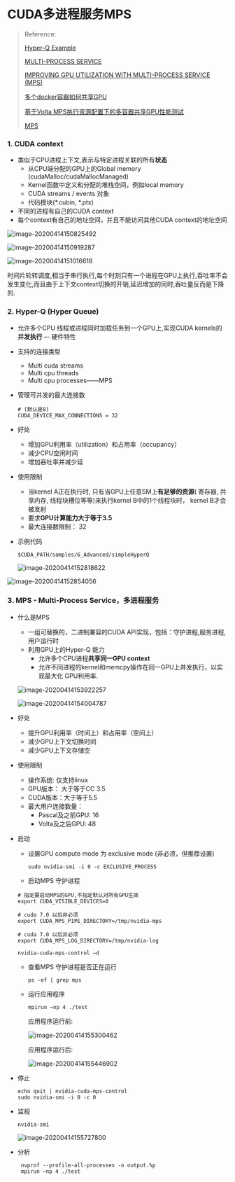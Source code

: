 # CUDA多进程服务MPS


<!--more-->

> Reference:
>
> [Hyper-Q Example](https://developer.download.nvidia.cn/compute/DevZone/C/html_x64/6_Advanced/simpleHyperQ/doc/HyperQ.pdf)
>
> [MULTI-PROCESS SERVICE](https://docs.nvidia.com/deploy/pdf/CUDA_Multi_Process_Service_Overview.pdf)
>
> [IMPROVING GPU UTILIZATION WITH MULTI-PROCESS SERVICE (MPS)](http://on-demand.gputechconf.com/gtc/2015/presentation/S5584-Priyanka-Sah.pdf)
>
> [多个docker容器如何共享GPU](https://blog.csdn.net/beckham999221/article/details/85257137)
>
> [基于Volta MPS执行资源配置下的多容器共享GPU性能测试](https://blog.csdn.net/beckham999221/article/details/86644970)
>
> [MPS](https://docs.nvidia.com/deploy/mps/index.html)
>
> 



### 1. CUDA context

- 类似于CPU进程上下文,表示与特定进程关联的所有**状态**
  - 从CPU端分配的GPU上的Global memory (cudaMalloc/cudaMallocManaged)
  - Kernel函数中定义和分配的堆栈空间，例如local memory
  - CUDA streams / events 对象
  - 代码模块(*.cubin, *.ptx)
- 不同的进程有自己的CUDA context
- 每个context有自己的地址空间，并且不能访问其他CUDA context的地址空间

![image-20200414150825492](./assets/MPS.assets/image-20200414150825492.png)

![image-20200414150919287](./assets/MPS.assets/image-20200414150919287.png)

![image-20200414151016618](./assets/MPS.assets/image-20200414151016618.png)

时间片轮转调度,相当于串行执行,每个时刻只有一个进程在GPU上执行,吞吐率不会发生变化,而且由于上下文context切换的开销,延迟增加的同时,吞吐量反而是下降的.



### 2. Hyper-Q (Hyper Queue)

- 允许多个CPU 线程或进程同时加载任务到一个GPU上,实现CUDA kernels的**并发执行** –- 硬件特性

- 支持的连接类型

  - Multi cuda streams
  - Multi cpu threads
  - Multi cpu processes——MPS

- 管理可并发的最大连接数

  ```
  # (默认是8)
  CUDA_DEVICE_MAX_CONNECTIONS = 32 
  ```

- 好处

  - 增加GPU利用率（utilization）和占用率（occupancy）
  - 减少CPU空闲时间
  - 增加吞吐率并减少延

- 使用限制

  - 当kernel A正在执行时, 只有当GPU上任意SM上**有足够的资源**( 寄存器, 共享内存, 线程块槽位等等)来执行kernel B中的1个线程块时， kernel B才会被发射
  - 要求**GPU计算能力大于等于3.5**
  - 最大连接数限制： 32

- 示例代码

  ```
  $CUDA_PATH/samples/6_Advanced/simpleHyperQ
  ```

  ![image-20200414152818622](./assets/MPS.assets/image-20200414152818622.png)

![image-20200414152854056](./assets/MPS.assets/image-20200414152854056.png)



### 3. MPS - Multi-Process Service，多进程服务

- 什么是MPS

  - 一组可替换的，二进制兼容的CUDA API实现，包括：守护进程,服务进程,用户运行时
  - 利用GPU上的Hyper-Q 能力
    - 允许多个CPU进程**共享同一GPU context**
    - 允许不同进程的kernel和memcpy操作在同一GPU上并发执行，以实现最大化
      GPU利用率.

  ![image-20200414153922257](./assets/MPS.assets/image-20200414153922257.png)

  ![image-20200414154004787](./assets/MPS.assets/image-20200414154004787.png)

- 好处

  - 提升GPU利用率（时间上）和占用率（空间上）
  - 减少GPU上下文切换时间
  - 减少GPU上下文存储空

  

- 使用限制

  - 操作系统: 仅支持linux
  - GPU版本： 大于等于CC 3.5
  - CUDA版本：大于等于5.5
  - 最大用户连接数量：
    - Pascal及之前GPU: 16
    - Volta及之后GPU: 48

- 启动

  - 设置GPU compute mode 为 exclusive mode (非必须，但推荐设置)

    ```shell
    sudo nvidia-smi -i 0 -c EXCLUSIVE_PROCESS
    ```

    

  -  启动MPS 守护进程

    ```shell
    # 指定要启动MPS的GPU,不指定默认对所有GPU生效
    export CUDA_VISIBLE_DEVICES=0
    
    # cuda 7.0 以后非必须
    export CUDA_MPS_PIPE_DIRECTORY=/tmp/nvidia-mps 
    
    # cuda 7.0 以后非必须
    export CUDA_MPS_LOG_DIRECTORY=/tmp/nvidia-log 
    
    nvidia-cuda-mps-control –d
    ```

    

  - 查看MPS 守护进程是否正在运行

    ```shell
    ps -ef | grep mps
    ```

    

  - 运行应用程序

    ```shell
    mpirun –np 4 ./test
    ```

    应用程序运行前:

    ![image-20200414155300462](./assets/MPS.assets/image-20200414155300462.png)

    应用程序运行后:

    ![image-20200414155446902](./assets/MPS.assets/image-20200414155446902.png)

    

- 停止

  ```shell
  echo quit | nvidia-cuda-mps-control
  sudo nvidia-smi -i 0 -c 0
  ```

  

- 监视

  ```shell
  nvidia-smi
  ```

  ![image-20200414155727800](./assets/MPS.assets/image-20200414155727800.png)

  

- 分析

  ```shell
   nvprof --profile-all-processes -o output.%p
   mpirun –np 4 ./test
  ```



